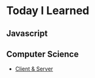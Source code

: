 # Today I Learned

## Javascript

## Computer Science
* [Client & Server](https://github.com/reesekimm/TIL/blob/master/Javascript/Client_and_Server.md)